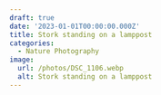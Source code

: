 ```yaml
---
draft: true
date: '2023-01-01T00:00:00.000Z'
title: Stork standing on a lamppost
categories:
  - Nature Photography
image:
  url: /photos/DSC_1106.webp
  alt: Stork standing on a lamppost
---
```


